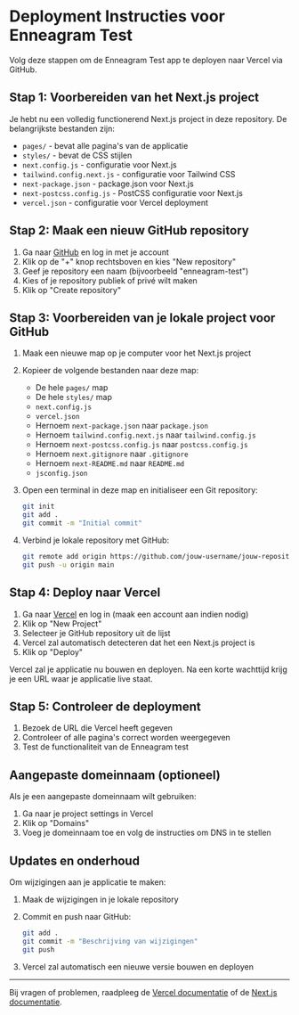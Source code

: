 # Deployment Instructies voor Enneagram Test

Volg deze stappen om de Enneagram Test app te deployen naar Vercel via GitHub.

## Stap 1: Voorbereiden van het Next.js project

Je hebt nu een volledig functionerend Next.js project in deze repository. De belangrijkste bestanden zijn:

- `pages/` - bevat alle pagina's van de applicatie
- `styles/` - bevat de CSS stijlen
- `next.config.js` - configuratie voor Next.js
- `tailwind.config.next.js` - configuratie voor Tailwind CSS
- `next-package.json` - package.json voor Next.js
- `next-postcss.config.js` - PostCSS configuratie voor Next.js
- `vercel.json` - configuratie voor Vercel deployment

## Stap 2: Maak een nieuw GitHub repository

1. Ga naar [GitHub](https://github.com) en log in met je account
2. Klik op de "+" knop rechtsboven en kies "New repository"
3. Geef je repository een naam (bijvoorbeeld "enneagram-test")
4. Kies of je repository publiek of privé wilt maken
5. Klik op "Create repository"

## Stap 3: Voorbereiden van je lokale project voor GitHub

1. Maak een nieuwe map op je computer voor het Next.js project
2. Kopieer de volgende bestanden naar deze map:
   - De hele `pages/` map
   - De hele `styles/` map
   - `next.config.js`
   - `vercel.json`
   - Hernoem `next-package.json` naar `package.json`
   - Hernoem `tailwind.config.next.js` naar `tailwind.config.js`
   - Hernoem `next-postcss.config.js` naar `postcss.config.js`
   - Hernoem `next.gitignore` naar `.gitignore`
   - Hernoem `next-README.md` naar `README.md`
   - `jsconfig.json`

3. Open een terminal in deze map en initialiseer een Git repository:
   ```bash
   git init
   git add .
   git commit -m "Initial commit"
   ```

4. Verbind je lokale repository met GitHub:
   ```bash
   git remote add origin https://github.com/jouw-username/jouw-repository.git
   git push -u origin main
   ```

## Stap 4: Deploy naar Vercel

1. Ga naar [Vercel](https://vercel.com) en log in (maak een account aan indien nodig)
2. Klik op "New Project"
3. Selecteer je GitHub repository uit de lijst
4. Vercel zal automatisch detecteren dat het een Next.js project is
5. Klik op "Deploy"

Vercel zal je applicatie nu bouwen en deployen. Na een korte wachttijd krijg je een URL waar je applicatie live staat.

## Stap 5: Controleer de deployment

1. Bezoek de URL die Vercel heeft gegeven
2. Controleer of alle pagina's correct worden weergegeven
3. Test de functionaliteit van de Enneagram test

## Aangepaste domeinnaam (optioneel)

Als je een aangepaste domeinnaam wilt gebruiken:

1. Ga naar je project settings in Vercel
2. Klik op "Domains"
3. Voeg je domeinnaam toe en volg de instructies om DNS in te stellen

## Updates en onderhoud

Om wijzigingen aan je applicatie te maken:

1. Maak de wijzigingen in je lokale repository
2. Commit en push naar GitHub:
   ```bash
   git add .
   git commit -m "Beschrijving van wijzigingen"
   git push
   ```

3. Vercel zal automatisch een nieuwe versie bouwen en deployen

---

Bij vragen of problemen, raadpleeg de [Vercel documentatie](https://vercel.com/docs) of de [Next.js documentatie](https://nextjs.org/docs).